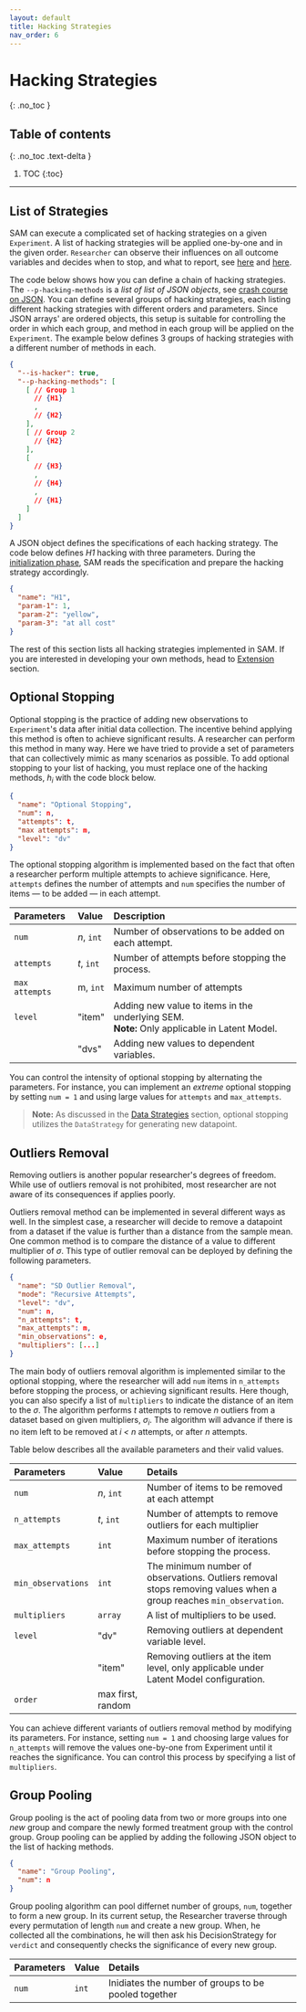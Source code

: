 ```yaml
---
layout: default
title: Hacking Strategies
nav_order: 6
---
```


# Hacking Strategies
{: .no_toc }

## Table of contents
{: .no_toc .text-delta }

1. TOC 
{:toc}

---

## List of Strategies

SAM can execute a complicated set of hacking strategies on a given `Experiment`. A list of hacking strategies will be applied one-by-one and in the given order. `Researcher` can observe their influences on all outcome variables and decides when to stop, and what to report, see [here](Components.md#hacking-strategy) and [here](ExecutionFlow.md#perform-research).

The code below shows how you can define a chain of hacking strategies. The `--p-hacking-methods` is a *list of list of JSON objects*, see [crash course on JSON](ConfigurationFileSpecfications.md#crash-course-on-json). You can define several groups of hacking strategies,  each listing different hacking strategies with different orders and parameters. Since JSON arrays' are ordered objects, this setup is suitable for controlling the order in which each group, and method in each group will be applied on the `Experiment`. The example below defines 3 groups of hacking strategies with a different number of methods in each.


```json
{
  "--is-hacker": true,
  "--p-hacking-methods": [
    [ // Group 1
      // {H1}
      ,
      // {H2}
    ],
    [ // Group 2
      // {H2}
    ],
    [
      // {H3}
      ,
      // {H4}
      ,
      // {H1}
    ]
  ]
}

```

A JSON object defines the specifications of each hacking strategy. The code below defines *H1* hacking with three parameters. During the [initialization phase](ExecutionFlow.md#initialization), SAM reads the specification and prepare the hacking strategy accordingly. 

```json
{
  "name": "H1",
  "param-1": 1,
  "param-2": "yellow",
  "param-3": "at all cost"
}
```

The rest of this section lists all hacking strategies implemented in SAM. If you are interested in developing your own methods, head to [Extension](extending-sam.md) section.

## Optional Stopping

Optional stopping is the practice of adding new observations to `Experiment`'s data after initial data collection. The incentive behind applying this method is often to achieve significant results. A researcher can perform this method in many way. Here we have tried to provide a set of parameters that can collectively mimic as many scenarios as possible. To add optional stopping to your list of hacking, you must replace one of the hacking methods, $h_i$ with the code block below. 

```json
{
  "name": "Optional Stopping",
  "num": n,
  "attempts": t,
  "max attempts": m,
  "level": "dv"
}
```

The optional stopping algorithm is implemented based on the fact that often a researcher perform multiple attempts to achieve significance. Here, `attempts` defines the number of attempts and `num` specifies the number of items — to be added — in each attempt. 

| **Parameters** | **Value** | **Description** |
|:--|:--|:--|
| `num` | _n_, `int`  | Number of observations to be added on each attempt. |
| `attempts` | _t_, `int` | Number of attempts before stopping the process. |
| `max attempts` | m, `int`  | Maximum number of attempts |
| `level` | "item" | Adding new value to items in the underlying SEM. <br>**Note:** Only applicable in Latent Model. |
|  | "dvs" | Adding new values to dependent variables. |

You can control the intensity of optional stopping by alternating the parameters. For instance, you can implement an *extreme* optional stopping by setting `num = 1` and using large values for `attempts` and `max_attempts`. 

> **Note:** As discussed in the [Data Strategies](DataStrategies.md) section, optional stopping utilizes the `DataStrategy` for generating new datapoint.

## Outliers Removal

Removing outliers is another popular researcher's degrees of freedom. While use of outliers removal is not prohibited, most researcher are not aware of its consequences if applies poorly. 

Outliers removal method can be implemented in several different ways as well. In the simplest case, a researcher will decide to remove a datapoint from a dataset if the value is further than a distance from the sample mean. One common method is to compare the distance of a value to different multiplier of $\sigma$. This type of outlier removal can be deployed by defining the following parameters.

```json
{
  "name": "SD Outlier Removal",
  "mode": "Recursive Attempts",  
  "level": "dv",   
  "num": n,
  "n_attempts": t,
  "max_attempts": m,
  "min_observations": e,
  "multipliers": [...]
}
```

The main body of outliers removal algorithm is implemented similar to the optional stopping, where the researcher will add `num` items in `n_attempts` before stopping the process, or achieving significant results. Here though, you can also specify a list of `multipliers` to indicate the distance of an item to the $\sigma$. The algorithm performs *t* attempts to remove *n* outliers from a dataset based on given multipliers, $\sigma_i$. The algorithm will advance if there is no item left to be removed at *i < n* attempts, or after *n* attempts.

Table below describes all the available parameters and their valid values.

| **Parameters** | **Value** | **Details** |
|:--|:--|:--|
| `num` | *n*, `int` | Number of items to be removed at each attempt |
| `n_attempts` | _t_, `int` | Number of attempts to remove outliers for each multiplier |
| `max_attempts` | `int` | Maximum number of iterations before stopping the process. |
| `min_observations` | `int` | The minimum number of observations. Outliers removal stops removing values when a group reaches `min_observation`. |
| `multipliers` | `array` | A list of multipliers to be used. |
| `level` | "dv" | Removing outliers at dependent variable level.|
|  | "item" | Removing outliers at the item level, only applicable under Latent Model configuration. |
| `order` | max first, random |  |

You can achieve different variants of outliers removal method by modifying its parameters. For instance, setting `num = 1` and choosing large values for `n_attempts` will remove the values one-by-one from Experiment until it reaches the significance. You can control this process by specifying a list of `multipliers`. 

## Group Pooling

Group pooling is the act of pooling data from two or more groups into one _new_ group and compare the newly formed treatment group with the control group. Group pooling can be applied by adding the following JSON object to the list of hacking methods.

```json
{
  "name": "Group Pooling",
  "num": n
}
```

Group pooling algorithm can pool differnet number of groups, `num`, together to form a new group. In its current setup, the Researcher traverse through every permutation of length `num` and create a new group. When, he collected all the combinations, he will then ask his DecisionStrategy for `verdict` and consequently checks the significance of every new group.

| **Parameters** | **Value** | **Details** |
|:--|:--|:--|
| `num` | `int` | Inidiates the number of groups to be pooled together |
